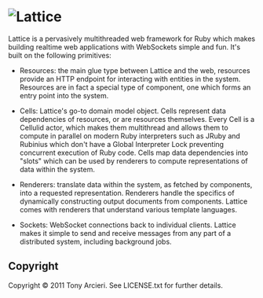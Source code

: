![Lattice](https://github.com/tarcieri/lattice/raw/master/logo.png)
=======

Lattice is a pervasively multithreaded web framework for Ruby which makes
building realtime web applications with WebSockets simple and fun. It's
built on the following primitives:

* Resources: the main glue type between Lattice and the web, resources provide
  an HTTP endpoint for interacting with entities in the system. Resources are
  in fact a special type of component, one which forms an entry point into the
  system.

* Cells: Lattice's go-to domain model object. Cells represent data dependencies
  of resources, or are resources themselves. Every Cell is a Cellulid actor, 
  which makes them multithread and allows them to compute in parallel on modern
  Ruby interpreters such as JRuby and Rubinius which don't have a Global
  Interpreter Lock preventing concurrent execution of Ruby code. Cells map data
  dependencies into "slots" which can be used by renderers to compute
  representations of data within the system.

* Renderers: translate data within the system, as fetched by components, into
  a requested representation. Renderers handle the specifics of dynamically
  constructing output documents from components. Lattice comes with renderers
  that understand various template languages.

* Sockets: WebSocket connections back to individual clients. Lattice makes it
  simple to send and receive messages from any part of a distributed system,
  including background jobs.

Copyright
---------

Copyright © 2011 Tony Arcieri. See LICENSE.txt for further details.
